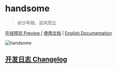 # handsome

> 如少年般，迎风而立

[在线预览 Preview ](https://www.ihewro.com/archives/489/) | [使用文档](https://www.ihewro.com/archives/519/) | [English Documentation]()


![handsome](https://ww2.sinaimg.cn/large/a15b4afegy1feyoyrzlhtj20rs0e40um)


## [开发日志 Changelog](/changelog)
